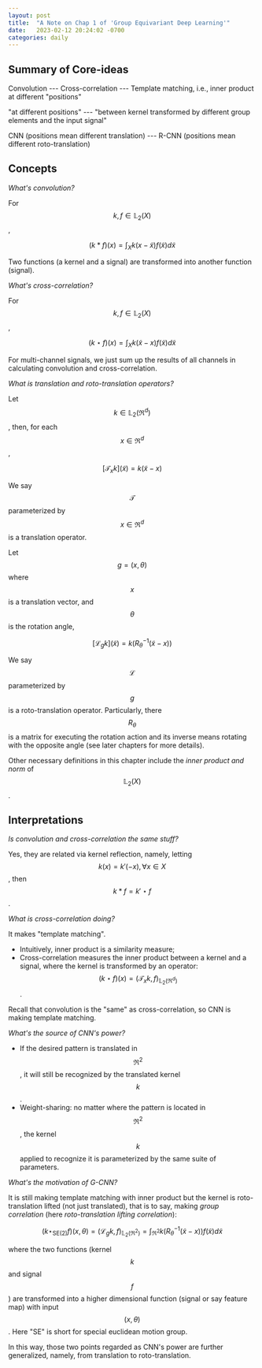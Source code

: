 ```yaml
---
layout: post
title:  "A Note on Chap 1 of 'Group Equivariant Deep Learning'"
date:   2023-02-12 20:24:02 -0700
categories: daily
---
```


## Summary of Core-ideas

Convolution --- Cross-correlation --- Template matching, i.e., inner product at different "positions"

"at different positions" --- "between kernel transformed by different group elements and the input signal"

CNN (positions mean different translation) --- R-CNN (positions mean different roto-translation)

## Concepts

*What's convolution?*

For $$k,f\in\mathbb{L}_{2}(X)$$,

$$
(k\ast f)(x)=\int_{X} k(x-\tilde{x})f(\tilde{x})d\tilde{x}
$$

Two functions (a kernel and a signal) are transformed into another function (signal).

*What's cross-correlation?*

For $$k,f\in\mathbb{L}_{2}(X)$$,

$$
(k\star f)(x)=\int_{X} k(\tilde{x}-x)f(\tilde{x})d\tilde{x}
$$

For multi-channel signals, we just sum up the results of all channels in calculating convolution and cross-correlation.

*What is translation and roto-translation operators?*

Let $$k\in\mathbb{L}_{2}(\Re^d)$$, then, for each $$x\in\Re^d$$,

$$
[\mathcal{T}_{x}k](\tilde{x})=k(\tilde{x}-x)
$$

We say $$\mathcal{T}$$ parameterized by $$x\in\Re^d$$ is a translation operator.

Let $$g=(x,\theta)$$ where $$x$$ is a translation vector, and $$\theta$$ is the rotation angle,

$$
[\mathcal{L}_{g}k](\tilde{x})=k(R_{\theta}^{-1}(\tilde{x}-x))
$$

We say $$\mathcal{L}$$ parameterized by $$g$$ is a roto-translation operator. Particularly, there $$R_{\theta}$$ is a matrix for executing the rotation action and its inverse means rotating with the opposite angle (see later chapters for more details).

Other necessary definitions in this chapter include the *inner product and norm* of $$\mathbb{L}_{2}(X)$$.

## Interpretations

*Is convolution and cross-correlation the same stuff?*

Yes, they are related via kernel reflection, namely, letting $$k(x)=k'(-x),\forall x\in X$$, then $$k\ast f=k'\star f$$.

*What is cross-correlation doing?*

It makes "template matching".
  - Intuitively, inner product is a similarity measure;
  - Cross-correlation measures the inner product between a kernel and a signal, where the kernel is transformed by an operator: $$(k\star f)(x)=(\mathcal{T}_{x}k,f)_{\mathbb{L}_{2}(\Re^d)}$$.

Recall that convolution is the "same" as cross-correlation, so CNN is making template matching.

*What's the source of CNN's power?*

- If the desired pattern is translated in $$\Re^2$$, it will still be recognized by the translated kernel $$k$$.
- Weight-sharing: no matter where the pattern is located in $$\Re^2$$, the kernel $$k$$ applied to recognize it is parameterized by the same suite of parameters.

*What's the motivation of G-CNN?*

It is still making template matching with inner product but the kernel is roto-translation lifted (not just translated), that is to say, making *group correlation* (here *roto-translation lifting correlation*):

$$
(k\star_{\text{SE(2)}}f)(x,\theta)=(\mathcal{L}_{g}k,f)_{\mathbb{L}_{2}(\Re^2)}=\int_{\Re^2}k(R_{\theta}^{-1}(\tilde{x}-x))f(\tilde{x})d\tilde{x}
$$

where the two functions (kernel $$k$$ and signal $$f$$) are transformed into a higher dimensional function (signal or say feature map) with input $$(x,\theta)$$. Here "SE" is short for special euclidean motion group.

In this way, those two points regarded as CNN's power are further generalized, namely, from translation to roto-translation.
